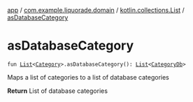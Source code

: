 [app](../../index.md) / [com.example.liquorade.domain](../index.md) / [kotlin.collections.List](index.md) / [asDatabaseCategory](./as-database-category.md)

# asDatabaseCategory

`fun `[`List`](https://kotlinlang.org/api/latest/jvm/stdlib/kotlin.collections/-list/index.html)`<`[`Category`](../-category/index.md)`>.asDatabaseCategory(): `[`List`](https://kotlinlang.org/api/latest/jvm/stdlib/kotlin.collections/-list/index.html)`<`[`CategoryDb`](../../com.example.liquorade.database/-category-db/index.md)`>`

Maps a list of categories to a list of database categories

**Return**
List of database categories

